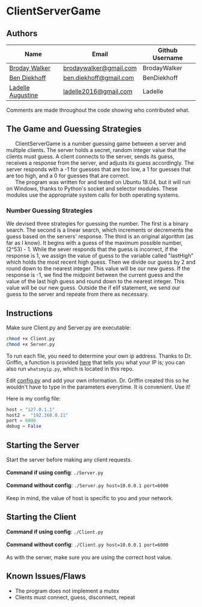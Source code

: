 # ClientServerGame

## Authors
| Name | Email | Github Username |
| ------------------------------------------------ | ------------------------- | --------------- |
| [Broday Walker](https://github.com/BrodayWalker) | brodaywalker@gmail.com | BrodayWalker |
| [Ben Diekhoff](https://github.com/BenDiekhoff) | ben.diekhoff@gmail.com | BenDiekhoff |
| [Ladelle Augustine](https://github.com/Ladelle) | ladelle2016@gmail.com | Ladelle |

Comments are made throughout the code showing who contributed what.

## The Game and Guessing Strategies

&nbsp;&nbsp;&nbsp;&nbsp;&nbsp;&nbsp;ClientServerGame is a number guessing game between a server and multiple clients. The server holds a secret, random integer value that the clients must guess. A client connects to the server, sends its guess, receives a response from the server, and adjusts its guess accordingly. The server responds with a -1 for guesses that are too low, a 1 for guesses that are too high, and a 0 for guesses that are correct. <br>
&nbsp;&nbsp;&nbsp;&nbsp;&nbsp;&nbsp;The program was written for and tested on Ubuntu 18.04, but it will run on Windows, thanks to Python's socket and selector modules. These modules use the appropriate system calls for both operating systems.

### Number Guessing Strategies
We devised three strategies for guessing the number. The first is a binary search. The second is a linear search, which increments or decrements the guess based on the servers' response. The third is an original algorithm (as far as I know). It begins with a guess of the maximum possible number, (2^53) - 1. While the sever responds that the guess is incorrect, if the response is 1, we assign the value of guess to the variable called "lastHigh" which holds the most recent high guess. Then we divide our guess by 2 and round down to the nearest integer. This value will be our new guess. If the response is -1, we find the midpoint between the current guess and the value of the last high guess and round down to the nearest integer. This value will be our new guess. Outside the if elif statement, we send our guess to the server and repeate from there as necessary.                  



## Instructions
Make sure Client.py and Server.py are executable:

```bash
chmod +x Client.py
chmod +x Server.py
```
To run each file, you need to determine your own ip address. Thanks to Dr. Griffin, a function is provided [here](helpers.py) that tells you what your IP is; you can also run `whatsmyip.py`, which is located in this repo.

Edit [config.py](config.py) and add your own information. Dr. Griffin created this so he wouldn't have to type in the parameters everytime. It is convenient. Use it!

Here is my config file:

```python
host = "127.0.1.1"
host2 =  "192.168.0.11"
port = 6000
debug = False
```

## Starting the Server
Start the server before making any client requests. <br> <br>
**Command if using config**: `./Server.py` <br> <br>
**Command without config**: `./Server.py host=10.0.0.1 port=6000`<br><br>
Keep in mind, the value of host is specific to you and your network.

## Starting the Client
**Command if using config**: `./Client.py`<br><br>
**Command without config**: `./Client.py host=10.0.0.1 port=6000` <br><br>
As with the server, make sure you are using the correct host value.

## Known Issues/Flaws
- The program does not implement a mutex
- Clients must connect, guess, disconnect, repeat

